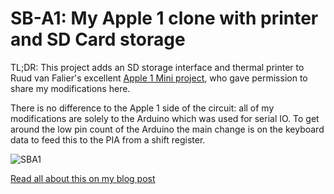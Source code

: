 # SB-A1: My Apple 1 clone with printer and SD Card storage

TL;DR: This project adds an SD storage interface and thermal printer to Ruud van Falier's excellent [Apple 1 Mini project](https://github.com/DutchMaker/Apple-1-Mini), who gave permission to share my modifications here.

There is no difference to the Apple 1 side of the circuit: all of my modifications are solely to the Arduino which was used for serial IO. To get around the low pin count of the Arduino the main change is on the keyboard data to feed this to the PIA from a shift register.

![SBA1](https://unimplementedtrap.com/media/sb-a1/sb-a1-800.jpg)

[Read all about this on my blog post](https://unimplementedtrap.com/apple-1-with-printer-sd-storage)
